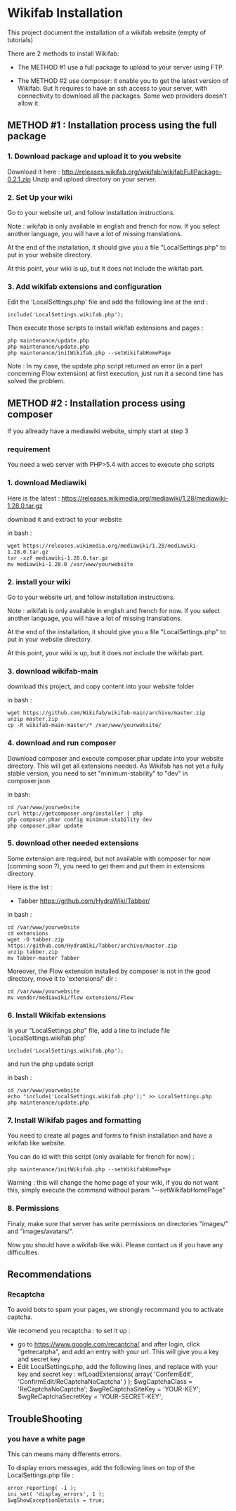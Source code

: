 # Wikifab Installation

This project document the installation of a wikifab website (empty of tutorials)

There are 2 methods to install Wikifab:

* The METHOD #1 use a full package to upload to your server using FTP.

* The METHOD #2 use composer: it enable you to get the latest version of Wikifab. But It requires to have an ssh access to your server, with connectivity to download all the packages. Some web providers doesn't allow it.


## METHOD #1 : Installation process using the full package

### 1. Download package and upload it to you website

Download it here : http://releases.wikifab.org/wikifab/wikifabFullPackage-0.2.1.zip
Unzip and upload directory on your server.

### 2. Set Up your wiki

Go to your website url, and follow installation instructions.

Note : wikifab is only available in english and french for now. If you select another language, you will have a lot of missing translations.

At the end of the installation, it should give you a file "LocalSettings.php" to put in your website directory.

At this point, your wiki is up, but it does not include the wikifab part.

### 3. Add wikifab extensions and configuration

Edit the 'LocalSettings.php' file and add the following line at the end :

	include('LocalSettings.wikifab.php');
	
Then execute those scripts to install wikifab extensions and pages :

	php maintenance/update.php
	php maintenance/update.php
	php maintenance/initWikifab.php --setWikifabHomePage

Note : In my case, the update.php script returned an error (in a part concerning Flow extension) at first execution, just run it a second time has solved the problem.

## METHOD #2 : Installation process using composer

If you allready have a mediawiki website, simply start at step 3

### requirement

You need a web server with PHP>5.4 with acces to execute php scripts

### 1. download Mediawiki

Here is the latest : https://releases.wikimedia.org/mediawiki/1.28/mediawiki-1.28.0.tar.gz

download it and extract to your website

in bash : 

	wget https://releases.wikimedia.org/mediawiki/1.28/mediawiki-1.28.0.tar.gz
	tar -xzf mediawiki-1.28.0.tar.gz
	mv mediawiki-1.28.0 /var/www/yourwebsite

### 2. install your wiki

Go to your website url, and follow installation instructions.

Note : wikifab is only available in english and french for now. If you select another language, you will have a lot of missing translations.

At the end of the installation, it should give you a file "LocalSettings.php" to put in your website directory.

At this point, your wiki is up, but it does not include the wikifab part.


### 3. download wikifab-main

download this project, and copy content into your website folder

in bash :

	wget https://github.com/Wikifab/wikifab-main/archive/master.zip
	unzip master.zip
	cp -R wikifab-main-master/* /var/www/yourwebsite/
	
### 4. download and run composer

Download composer and execute composer.phar update into your website directory. This will get all extensions needed.
As Wikifab has not yet a fully stable version, you need to set "minimum-stability" to "dev" in composer.json

in bash:

	cd /var/www/yourwebsite
	curl http://getcomposer.org/installer | php
	php composer.phar config minimum-stability dev
	php composer.phar update

### 5. download other needed extensions

Some extension are required, but not available with composer for now (comming soon ?), you need to get them and put them in extensions directory.

Here is the list : 
 * Tabber https://github.com/HydraWiki/Tabber/

in bash :

	cd /var/www/yourwebsite
	cd extensions
	wget -O tabber.zip  https://github.com/HydraWiki/Tabber/archive/master.zip
	unzip tabber.zip
	mv Tabber-master Tabber
	
Moreover, the Flow extension installed by composer is not in the good directory, move it to 'extensions/' dir :
	
	cd /var/www/yourwebsite
	mv vendor/mediawiki/flow extensions/Flow
	

### 6. Install Wikifab extensions

In your "LocalSettings.php" file, add a line to include  file 'LocalSettings.wikifab.php'

	include('LocalSettings.wikifab.php');

and run the php update script 


in bash :

	cd /var/www/yourwebsite
	echo "include('LocalSettings.wikifab.php');" >> LocalSettings.php
	php maintenance/update.php

### 7. Install Wikifab pages and formatting

You need to create all pages and forms to finish installation and have a wikifab like website.

You can do id with this script (only available for french for now) :

	php maintenance/initWikifab.php --setWikifabHomePage

Warning : this will change the home page of your wiki, if you do not want this, simply execute the command without param "--setWikifabHomePage"

### 8. Permissions

Finaly, make sure that server has write permissions on directories "images/" and "images/avatars/".

Now you should have a wikifab like wiki. Please contact us if you have any difficulties.


## Recommendations

### Recaptcha

To avoid bots to spam your pages, we strongly recommand you to activate captcha.

We recomend you recaptcha : to set it up : 
* go to https://www.google.com/recaptcha/ and after login, click "getrecatpha", and add an entry with your url. This will give you a key and secret key
* Edit LocalSettings.php, add the following lines, and replace with your key and secret key : 
	wfLoadExtensions( array( 'ConfirmEdit', 'ConfirmEdit/ReCaptchaNoCaptcha' ) );
	$wgCaptchaClass = 'ReCaptchaNoCaptcha';
	$wgReCaptchaSiteKey = 'YOUR-KEY';
	$wgReCaptchaSecretKey = 'YOUR-SECRET-KEY';

## TroubleShooting

### you have a white page

This can means many differents errors.

To display errors messages, add the following lines on top of the LocalSettings.php file : 

	error_reporting( -1 );
	ini_set( 'display_errors', 1 );
	$wgShowExceptionDetails = true;
